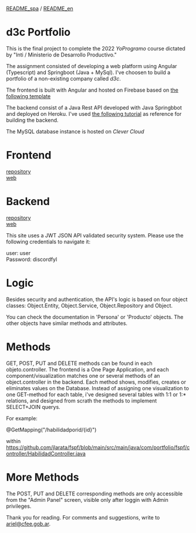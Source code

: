 
[README_spa](https://github.com/jlarata/portfolio/blob/main/README.md) / [README_en](https://github.com/jlarata/portfolio/blob/main/README_en.md)

# d3c Portfolio

This is the final project to complete the 2022 _YoProgramo_ course dictated by "Inti / Ministerio de Desarrollo Productivo."

The assignment consisted of developing a web platform using Angular (Typescript) and Springboot (Java + MySql).
I've choosen to build a portfolio of a non-existing company called _d3c_. 

The frontend is built with Angular and hosted on Firebase based on [the following template](https://www.youtube.com/watch?v=LOMm7W9R0Oo.)

The backend consist of a Java Rest API developed with Java Springbbot and deployed on Heroku. I've used [the following tutorial](https://inezpre5.wordpress.com/2019/04/15/jwt-con-spring-boot-mysql-y-angular-7-capitulo-1-presentacion-del-proyecto/) as reference for building the backend.

The MySQL database instance is hosted on 
_Clever Cloud_

# Frontend

[repository](https://github.com/jlarata/portfolio)
<br>
[web](https://portfolio-1dac6.web.app/)

# Backend

[repository](https://github.com/jlarata/fspf)
<br>
[web](http://fspf.herokuapp.com/)

This site uses a JWT JSON API validated security system. Please use the following credentials to navigate it:

user: user
<br>
Password: discordfyl

# Logic

Besides security and authentication, the API's logic is based on four object classes: Object.Entity, Object.Service, Object.Repository and Object.

You can check the documentation in 'Persona' or 'Producto' objects. The other objects have similar methods and attributes.

# Methods

GET, POST, PUT and DELETE methods can be found in each objeto.controller. The frontend is a One Page Application, and each component/visualization matches one or several methods of an object.controller in the backend. 
Each method shows, modifies, creates or eliminates values on the Database. Instead of assigning one visualization to one GET-method for each table, i've designed several tables with 1:1 or 1:* relations, and designed from scrath the methods to implement SELECT+JOIN querys. 

For example:

@GetMapping("/habilidadporid/{id}")

within https://github.com/jlarata/fspf/blob/main/src/main/java/com/portfolio/fspf/controller/HabilidadController.java

# More Methods

The POST, PUT and DELETE corresponding methods are only accessible from the "Admin Panel" screen, visible only after loggin with Admin privileges.

Thank you for reading. For comments and suggestions, write to ariel@cfee.gob.ar.


